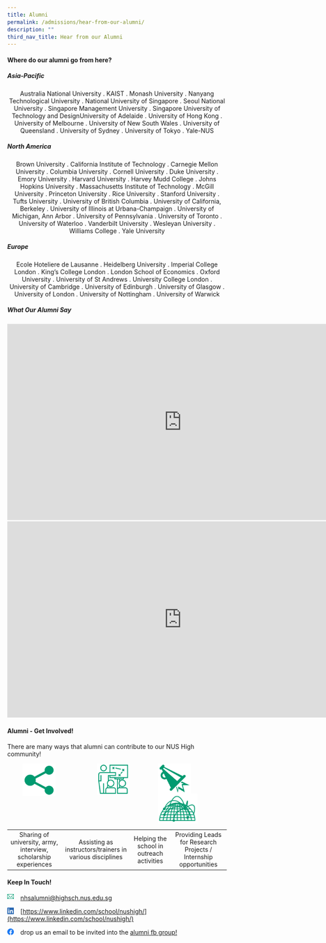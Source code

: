```yaml
---
title: Alumni
permalink: /admissions/hear-from-our-alumni/
description: ""
third_nav_title: Hear from our Alumni
---
```

#### **Where do our alumni go from here?**
##### **Asia-Pacific**
<center>Australia National University . KAIST . Monash University . Nanyang Technological University . National University of Singapore . Seoul National University . Singapore Management University . Singapore University of Technology and DesignUniversity of Adelaide . University of Hong Kong . University of Melbourne . University of New South Wales . University of Queensland . University of Sydney . University of Tokyo . Yale-NUS</center>

##### **North America**
<center>Brown University . California Institute of Technology . Carnegie Mellon University . Columbia University . Cornell University . Duke University . Emory University . Harvard University . Harvey Mudd College . Johns Hopkins University . Massachusetts Institute of Technology . McGill University . Princeton University . Rice University . Stanford University . Tufts University . University of British Columbia . University of California, Berkeley . University of Illinois at Urbana-Champaign . University of Michigan, Ann Arbor . University of Pennsylvania . University of Toronto . University of Waterloo . Vanderbilt University . Wesleyan University . Williams College . Yale University</center>

##### **Europe**
<center>Ecole Hoteliere de Lausanne . Heidelberg University . Imperial College London . King’s College London . London School of Economics . Oxford University . University of St Andrews . University College London . University of Cambridge . University of Edinburgh . University of Glasgow . University of London . University of Nottingham . University of Warwick</center>

##### **What Our Alumni Say**

<iframe width="800" height="450" src="https://www.youtube.com/embed/OJPkAUGwUkY" title="A Chat with Alumni from Class of 2012" frameborder="0" allow="accelerometer; autoplay; clipboard-write; encrypted-media; gyroscope; picture-in-picture; web-share" allowfullscreen></iframe>

<iframe width="800" height="450" src="https://www.youtube.com/embed/jW2rqc-lZPs" title="Catching up with UK Alumni" frameborder="0" allow="accelerometer; autoplay; clipboard-write; encrypted-media; gyroscope; picture-in-picture; web-share" allowfullscreen></iframe>

#### **Alumni - Get Involved!**
There are many ways that alumni can contribute to our NUS High community!

<img src="/images/alumni1.png" style="width:15%;margin-right:95px;margin-left:35px;" align = "left">
<img src="/images/alumni2.png" style="width:15%;margin-right:65px;" align = "left">
<img src="/images/alumni3.png" style="width:15%;margin-right:55px;" align = "left">
<img src="/images/alumni4.png" style="width:18%;margin-right:25px;" align = "left">

<br clear="left">

|  |  |  |  |
|:---:|:---:|:---:|:---:|
| Sharing of university, army, interview, scholarship experiences | Assisting as instructors/trainers in various disciplines | Helping the school in outreach activities | Providing Leads for Research Projects / Internship opportunities |

#### **Keep In Touch!**

<img src="/images/alumni5.png" style="width:3%;margin-right:15px;" align = "left"> [nhsalumni@highsch.nus.edu.sg](mailto:nhsalumni@highsch.nus.edu.sg)

<img src="/images/alumni6.png" style="width:3%;margin-right:15px;" align = "left"> [https://www.linkedin.com/school/nushigh/](https://www.linkedin.com/school/nushigh/)

<img src="/images/alumni7.png" style="width:3%;margin-right:15px;" align = "left"> drop us an email to be invited into the [alumni fb group!](https://www.facebook.com/NUSHighSchool/)